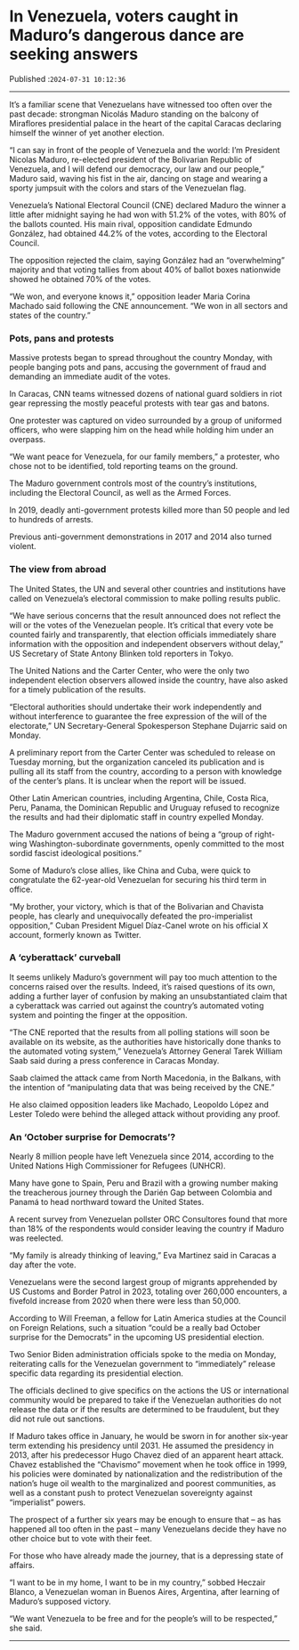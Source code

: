 # In Venezuela, voters caught in Maduro’s dangerous dance are seeking answers

Published :`2024-07-31 10:12:36`

---

It’s a familiar scene that Venezuelans have witnessed too often over the past decade: strongman Nicolás Maduro standing on the balcony of Miraflores presidential palace in the heart of the capital Caracas declaring himself the winner of yet another election.

“I can say in front of the people of Venezuela and the world: I’m President Nicolas Maduro, re-elected president of the Bolivarian Republic of Venezuela, and I will defend our democracy, our law and our people,” Maduro said, waving his fist in the air, dancing on stage and wearing a sporty jumpsuit with the colors and stars of the Venezuelan flag.

Venezuela’s National Electoral Council (CNE) declared Maduro the winner a little after midnight saying he had won with 51.2% of the votes, with 80% of the ballots counted. His main rival, opposition candidate Edmundo González, had obtained 44.2% of the votes, according to the Electoral Council.

The opposition rejected the claim, saying González had an “overwhelming” majority and that voting tallies from about 40% of ballot boxes nationwide showed he obtained 70% of the votes.

“We won, and everyone knows it,” opposition leader Maria Corina Machado said following the CNE announcement. “We won in all sectors and states of the country.”

### Pots, pans and protests

Massive protests began to spread throughout the country Monday, with people banging pots and pans, accusing the government of fraud and demanding an immediate audit of the votes.

In Caracas, CNN teams witnessed dozens of national guard soldiers in riot gear repressing the mostly peaceful protests with tear gas and batons.

One protester was captured on video surrounded by a group of uniformed officers, who were slapping him on the head while holding him under an overpass.

“We want peace for Venezuela, for our family members,” a protester, who chose not to be identified, told reporting teams on the ground.

The Maduro government controls most of the country’s institutions, including the Electoral Council, as well as the Armed Forces.

In 2019, deadly anti-government protests killed more than 50 people and led to hundreds of arrests.

Previous anti-government demonstrations in 2017 and 2014 also turned violent.

### The view from abroad

The United States, the UN and several other countries and institutions have called on Venezuela’s electoral commission to make polling results public.

“We have serious concerns that the result announced does not reflect the will or the votes of the Venezuelan people. It’s critical that every vote be counted fairly and transparently, that election officials immediately share information with the opposition and independent observers without delay,” US Secretary of State Antony Blinken told reporters in Tokyo.

The United Nations and the Carter Center, who were the only two independent election observers allowed inside the country, have also asked for a timely publication of the results.

“Electoral authorities should undertake their work independently and without interference to guarantee the free expression of the will of the electorate,” UN Secretary-General Spokesperson Stephane Dujarric said on Monday.

A preliminary report from the Carter Center was scheduled to release on Tuesday morning, but the organization canceled its publication and is pulling all its staff from the country, according to a person with knowledge of the center’s plans. It is unclear when the report will be issued.

Other Latin American countries, including Argentina, Chile, Costa Rica, Peru, Panama, the Dominican Republic and Uruguay refused to recognize the results and had their diplomatic staff in country expelled Monday.

The Maduro government accused the nations of being a “group of right-wing Washington-subordinate governments, openly committed to the most sordid fascist ideological positions.”

Some of Maduro’s close allies, like China and Cuba, were quick to congratulate the 62-year-old Venezuelan for securing his third term in office.

“My brother, your victory, which is that of the Bolivarian and Chavista people, has clearly and unequivocally defeated the pro-imperialist opposition,” Cuban President Miguel Díaz-Canel wrote on his official X account, formerly known as Twitter.

### A ‘cyberattack’ curveball

It seems unlikely Maduro’s government will pay too much attention to the concerns raised over the results. Indeed, it’s raised questions of its own, adding a further layer of confusion by making an unsubstantiated claim that a cyberattack was carried out against the country’s automated voting system and pointing the finger at the opposition.

“The CNE reported that the results from all polling stations will soon be available on its website, as the authorities have historically done thanks to the automated voting system,” Venezuela’s Attorney General Tarek William Saab said during a press conference in Caracas Monday.

Saab claimed the attack came from North Macedonia, in the Balkans, with the intention of “manipulating data that was being received by the CNE.”

He also claimed opposition leaders like Machado, Leopoldo López and Lester Toledo were behind the alleged attack without providing any proof.

### An ‘October surprise for Democrats’?

Nearly 8 million people have left Venezuela since 2014, according to the United Nations High Commissioner for Refugees (UNHCR).

Many have gone to Spain, Peru and Brazil with a growing number making the treacherous journey through the Darién Gap between Colombia and Panamá to head northward toward the United States.

A recent survey from Venezuelan pollster ORC Consultores found that more than 18% of the respondents would consider leaving the country if Maduro was reelected.

“My family is already thinking of leaving,” Eva Martinez said in Caracas a day after the vote.

Venezuelans were the second largest group of migrants apprehended by US Customs and Border Patrol in 2023, totaling over 260,000 encounters, a fivefold increase from 2020 when there were less than 50,000.

According to Will Freeman, a fellow for Latin America studies at the Council on Foreign Relations, such a situation “could be a really bad October surprise for the Democrats” in the upcoming US presidential election.

Two Senior Biden administration officials spoke to the media on Monday, reiterating calls for the Venezuelan government to “immediately” release specific data regarding its presidential election.

The officials declined to give specifics on the actions the US or international community would be prepared to take if the Venezuelan authorities do not release the data or if the results are determined to be fraudulent, but they did not rule out sanctions.

If Maduro takes office in January, he would be sworn in for another six-year term extending his presidency until 2031. He assumed the presidency in 2013, after his predecessor Hugo Chavez died of an apparent heart attack. Chavez established the “Chavismo” movement when he took office in 1999, his policies were dominated by nationalization and the redistribution of the nation’s huge oil wealth to the marginalized and poorest communities, as well as a constant push to protect Venezuelan sovereignty against “imperialist” powers.

The prospect of a further six years may be enough to ensure that – as has happened all too often in the past – many Venezuelans decide they have no other choice but to vote with their feet.

For those who have already made the journey, that is a depressing state of affairs.

“I want to be in my home, I want to be in my country,” sobbed Heczair Blanco, a Venezuelan woman in Buenos Aires, Argentina, after learning of Maduro’s supposed victory.

“We want Venezuela to be free and for the people’s will to be respected,” she said.

---

